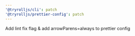 ```yaml
---
'@tryrolljs/cli': patch
'@tryrolljs/prettier-config': patch
---
```


Add lint fix flag & add arrowParens=always to prettier config
